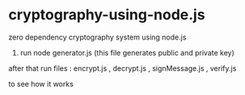 # cryptography-using-node.js
zero dependency cryptography system using node.js

1. run node generator.js
(this file generates public and private key)

after that run files :
encrypt.js , decrypt.js , signMessage.js , verify.js

to see how it works
